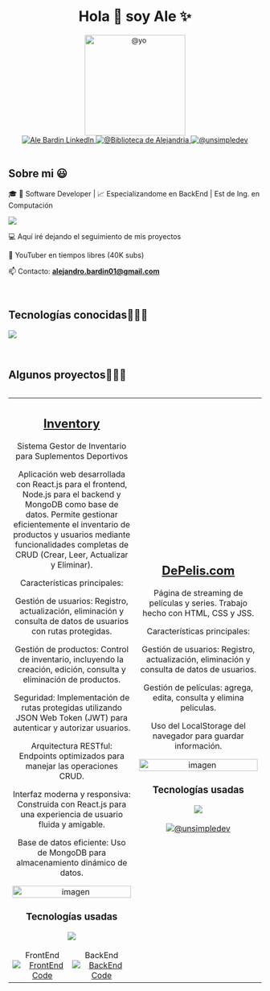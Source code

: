 <div id="container" align="center">
  <h1>Hola 👋 soy Ale ✨</h1>
  <img src="https://avatars.githubusercontent.com/u/54286167?v=4" alt="@yo" width="200" />

  <div>
    <a href="https://www.linkedin.com/in/ale-bardin/" target="_blank">
      <img src="https://img.shields.io/badge/LinkedIn-0077B5?style=for-the-badge&logo=linkedin&logoColor=white" alt="Ale Bardin LinkedIn" />
    </a>
    <a href="" target="_blank">
      <img src="https://img.shields.io/badge/Gmail-D14836?style=for-the-badge&logo=gmail&logoColor=white" alt="@Biblioteca de Alejandria" />
    </a>
    <a href="https://www.youtube.com/@bibliotecadealejandria" target="_blank">
      <img src="https://img.shields.io/badge/YouTube-FF0000?style=for-the-badge&logo=youtube&logoColor=white" alt="@unsimpledev" />
    </a>
  </div>
</div>


<br>
<h2>Sobre mi 😃</h2>
<!--Intro start-->

<p align="left">
  
🎓 🚀 Software Developer | 📈 Especializandome en BackEnd | Est de Ing. en Computación
  

  <a href="https://skillicons.dev">
  <img src="https://skillicons.dev/icons?i=nodejs,nestjs,mongodb" />
  </a>
  <br>
  
💻 Aquí iré dejando el seguimiento de mis proyectos

🎥 YouTuber en tiempos libres (40K subs)

📫 Contacto: **alejandro.bardin01@gmail.com**
<!--Intro end-->
  </p>
<br>

<h2 >Tecnologías conocidas👨🏻‍💻</h2>
<!--tech stack icons-->
<p align="left">
  <a href="https://skillicons.dev">
    <img src="https://skillicons.dev/icons?i=c,cs,css,html,js,react,nodejs,mysql,git,github,docker,postman,vscode,ae,pr,ps" />
  </a>
</p>
<br>





<div id="proyectos">
  <h2>Algunos proyectos👨🏻‍💻</h2>
  <table align="left">
    <tr border="none">
      <!-- Proyecto Inventory -->
      <td width="50%" align="center">
       <h2> <a href="https://inventoryrc.netlify.app/" title="Go to Source">Inventory</a></h2>
        <p>Sistema Gestor de Inventario para Suplementos Deportivos</p>
         <p>Aplicación web desarrollada con React.js para el frontend, Node.js para el backend y MongoDB como base de datos. Permite gestionar eficientemente el inventario de productos y usuarios mediante funcionalidades completas de CRUD (Crear, Leer, Actualizar y Eliminar). </p>
        <p> Características principales: </p>
        <p> Gestión de usuarios: Registro, actualización, eliminación y consulta de datos de usuarios con rutas protegidas.  </p>
         <p> Gestión de productos: Control de inventario, incluyendo la creación, edición, consulta y eliminación de productos.  </p>
         <p> Seguridad: Implementación de rutas protegidas utilizando JSON Web Token (JWT) para autenticar y autorizar usuarios.  </p>
         <p> Arquitectura RESTful: Endpoints optimizados para manejar las operaciones CRUD. </p>
         <p> Interfaz moderna y responsiva: Construida con React.js para una experiencia de usuario fluida y amigable. </p>
         <p> Base de datos eficiente: Uso de MongoDB para almacenamiento dinámico de datos.  </p>
          <a href="https://github.com/AlejandroBardin/Inventory" title="Go to Source">
            <img 
            width="100%" 
            src="https://i.imgur.com/20F80K3.png" 
            alt="imagen" 
            style="transition: opacity 0.3s;" 
            onmouseover="this.style.opacity=0.7" 
            onmouseout="this.style.opacity=1"
            />
        </a>
        <h3>Tecnologías usadas</h3>
        <img src="https://skillicons.dev/icons?i=css,html,js,react,nodejs,git,github,postman,vscode,ps,mongodb" /><br><br>
        <div style="display: flex; justify-content: space-between; align-items: center;">
          <div>
            <span>FrontEnd</span><br>
            <a href="https://github.com/AlejandroBardin/Inventory" target="blank">
              <img src="https://img.shields.io/badge/GitHub-100000?style=for-the-badge&logo=github&logoColor=white" alt="FrontEnd Code" />
            </a>
          </div>
          <div>
            <span>BackEnd</span><br>
            <a href="https://github.com/AlejandroBardin/Backend-proyecto-71i" target="blank">
              <img src="https://img.shields.io/badge/GitHub-100000?style=for-the-badge&logo=github&logoColor=white" alt="BackEnd Code" />
            </a>
          </div>
        </div>
      </td>
      <!-- Proyecto DePelis.com -->
      <td width="50%" align="center">
       <h2> <a href="https://depelis.netlify.app/" title="Go to Source">DePelis.com</a></h2>
        <p>Página de streaming de películas y series. Trabajo hecho con HTML, CSS y JSS.</p>
        <p> Características principales: </p>
        <p> Gestión de usuarios: Registro, actualización, eliminación y consulta de datos de usuarios.  </p>
         <p> Gestión de películas: agrega, edita, consulta y elimina peliculas.  </p>
         <p> Uso del LocalStorage del navegador para guardar información.  </p>
        <a href="https://github.com/martin-casares/depelis" title="Go to Source">
          <img width="100%" src="https://i.imgur.com/UYYT4Rx.png" alt="imagen">
        </a>
        <h3>Tecnologías usadas</h3>
        <img src="https://skillicons.dev/icons?i=css,html,js,git,github,vscode,ps" /><br><br>
        <a href="https://github.com/martin-casares/depelis" target="blank">
          <img src="https://img.shields.io/badge/GitHub-100000?style=for-the-badge&logo=github&logoColor=white" alt="@unsimpledev">
        </a>
      </td>
    </tr>
  </table>
</div>
 










<br>
<br><br>
<br>
<br><br><br>
<br><br>

<!------------------------->


